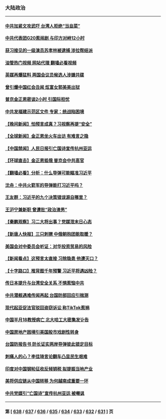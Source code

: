 ### 大陆政治
---
#### [中共加紧文攻武吓 台湾人拒绝“当韭菜”](../../pages/ncid277/n14073121.md?09140045) 
#### [中共代表团G20惹闹剧 与印方对峙12小时](../../pages/ncid277/n14072964.md?09140045) 
#### [获习接见的一级演员苏孝林被逮捕 涉拉帮结派](../../pages/ncid277/n14072923.md?09140045) 
#### [油管热门视频 网站代理 翻墙必看视频](http://138.2.39.72:81/youtube.html?epic-marker?09140045)
#### [英媒再爆猛料 两国会议员候选人涉嫌共碟](../../pages/ncid277/n14072922.md?09140045) 
#### [曾引爆中国红会丑闻 炫富女郭美美出狱](../../pages/ncid277/n14072924.md?09140045) 
#### [普京金正恩密谈2小时 引国际担忧](../../pages/ncid277/n14072911.md?09140045) 
#### [中共发福建示范区文件 专家：统战陷困境](../../pages/ncid277/n14072738.md?09140045) 
#### [【晚间新闻】怕预言成真？习视察再提“安全”](../../pages/ncid277/n14072751.md?09140045) 
#### [【全球新闻】金正恩坐火车出访 有难言之隐](../../pages/ncid277/n14072752.md?09140045) 
#### [【中国禁闻】人民日报引亡国诗宣传杭州亚运](../../pages/ncid277/n14072189.md?09140045) 
#### [【环球直击】金正恩抵俄 普京会中共高官](../../pages/ncid277/n14072190.md?09140045) 
#### [【翻墙必看】分析：什么导弹可能瞄准习近平](../../pages/ncid277/n14072634.md?09140045) 
#### [沈舟：中共火箭军的导弹能打习近平吗？](../../pages/ncid277/n14072540.md?09140045) 
#### [王友群：习近平的九个决策错误源自哪里？](../../pages/ncid277/n14072494.md?09140045) 
#### [王沪宁兼新职 曾遭批“政治渣男”](../../pages/ncid277/n14072555.md?09140045) 
#### [【秦鹏观察】习二大将出事？党媒泄末日心态](../../pages/ncid277/n14072481.md?09140045) 
#### [【新唐人快报】三只刺猬 中俄朝抱团能取暖？](../../pages/ncid277/n14072518.md?09140045) 
#### [美国会对中委员会听证：对华投资贸易的风险](../../pages/ncid277/n14072477.md?09140045) 
#### [【新闻看点】这预言太直接 习除隐患 他遭灭口？](../../pages/ncid277/n14072320.md?09140045) 
#### [【十字路口】推背图千年预警 习近平将遇凶险？](../../pages/ncid277/n14071837.md?09140045) 
#### [传日本提升与台湾安全关系 不惧惹恼中共](../../pages/ncid277/n14072398.md?09140045) 
#### [中共潜舰遇难传闻再起 台国防部回应引揣测](../../pages/ncid277/n14071605.md?09140045) 
#### [现代起亚促法官驳回盗窃诉讼 称TikTok惹祸](../../pages/ncid277/n14072361.md?09140045) 
#### [中国半月18教授病亡 北大哈工大密集发讣告](../../pages/ncid277/n14072368.md?09140045) 
#### [中国房地产困境引美国股市戏剧性转身](../../pages/ncid277/n14071821.md?09140045) 
#### [台国防报告书 防长证实两岸导弹彼此锁定目标](../../pages/ncid277/n14071963.md?09140045) 
#### [刺痛人的心？李佳琦言论翻车凸显民生艰难](../../pages/ncid277/n14072327.md?09140045) 
#### [印度对中国钢轮征收反倾销税 拟提振当地产业](../../pages/ncid277/n14072302.md?09140045) 
#### [美将供应链从中国转移 为何越南成重要一环](../../pages/ncid277/n14072157.md?09140045) 
#### [中共党媒引“亡国诗”宣传杭州亚运 被嘲讽](../../pages/ncid277/n14072122.md?09140045) 

---
#### 第 [ [638](./638.md?09140045) / [637](./637.md?09140045) / [636](./636.md?09140045) / [635](./635.md?09140045) / [634](./634.md?09140045) / [633](./633.md?09140045) / [632](./632.md?09140045) / [631](./631.md?09140045) ] 页
